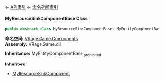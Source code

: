 ← [API索引](Api-Index) ← [命名空间索引](Namespace-Index)

#### MyResourceSinkComponentBase Class

```csharp
public abstract class MyResourceSinkComponentBase: MyEntityComponentBase
```

**命名空间:** [VRage.Game.Components](VRage.Game.Components)  
**Assembly:** VRage.Game.dll

**Inheritance:**   MyEntityComponentBase <sub>prohibited</sub>

**Inheritors:**  
* [MyResourceSinkComponent](Sandbox.Game.EntityComponents.MyResourceSinkComponent)

